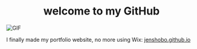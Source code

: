 <h1 align="center"> welcome to my GitHub </h1>

<img src="https://morbotron.com/video/S06E01/ohF6aYeOQ-TZfnqyLAT8lVHgcc4=.gif" alt="GIF">

I finally made my portfolio website, no more using Wix: <a href="https://jenshobo.github.io/index.html">jenshobo.github.io</a>
